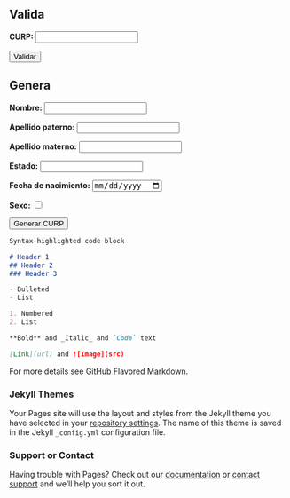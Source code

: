 <script src="https://cdn.jsdelivr.net/npm/curp/lib/index.min.js"></script>
## Valida

**CURP:**
<input id="validarCurp" type="text" />

<button id="validarBoton">Validar</button>

<script>
document.addEventListener("DOMContentLoaded", function () {
    var validarCurp = document.getElementById("validarCurp");
    var validarBoton = document.getElementById("validarBoton");

    validarBoton.addEventListener("click", function () {
        alert(curp.validar(validarCurp.value));
    });
});
</script>

## Genera

**Nombre:**
<input id="nombre" type="text"/>

**Apellido paterno:**
<input id="apellidoPaterno" type="text" />

**Apellido materno:**
<input id="apellidoMaterno" type="text" />

**Estado:**
<input id="estado" type="text" />

**Fecha de nacimiento:**
<input id="fechaNacimiento" type="date" />

**Sexo:**
<input id="sexo" type="checkbox" />

<button id="GenerarBoton">Generar CURP</button>

<script>
document.addEventListener("DOMContentLoaded", function () {
    var generarBoton = document.getElementById("GenerarBoton");

    generarBoton.addEventListener("click", function () {
        // Obtén la información de la persona desde los campos de entrada
        var nombre = document.getElementById("nombre").value;
        var apellidoPaterno = document.getElementById("apellidoPaterno").value;
        var apellidoMaterno = document.getElementById("apellidoMaterno").value;
        var estado = document.getElementById("estado").value;
        var fechaNacimiento = document.getElementById("fechaNacimiento").value;
        var sexo = document.getElementById("sexo").checked ? curp.GENERO.MASCULINO : curp.GENERO.FEMENINO;

        // Crea un objeto persona con la información
        var persona = curp.getPersona();
        persona.nombre = nombre;
        persona.apellidoPaterno = apellidoPaterno;
        persona.apellidoMaterno = apellidoMaterno;
        persona.genero = sexo;
        persona.fechaNacimiento = fechaNacimiento;
        persona.estado = estado; // Asegúrate de que este valor coincida con los valores posibles de curp.ESTADO

        // Genera la CURP utilizando la biblioteca curp
        var curpGenerada = curp.generar(persona);

        // Muestra la CURP generada (esto puede ser un alert, console.log, o cualquier otra forma que prefieras)
        alert("CURP Generada: " + curpGenerada);
    });
});
</script>



```markdown
Syntax highlighted code block

# Header 1
## Header 2
### Header 3

- Bulleted
- List

1. Numbered
2. List

**Bold** and _Italic_ and `Code` text

[Link](url) and ![Image](src)
```

For more details see [GitHub Flavored Markdown](https://guides.github.com/features/mastering-markdown/).

### Jekyll Themes

Your Pages site will use the layout and styles from the Jekyll theme you have selected in your [repository settings](https://github.com/ripper2hl/curp/settings/pages). The name of this theme is saved in the Jekyll `_config.yml` configuration file.

### Support or Contact

Having trouble with Pages? Check out our [documentation](https://docs.github.com/categories/github-pages-basics/) or [contact support](https://support.github.com/contact) and we’ll help you sort it out.
